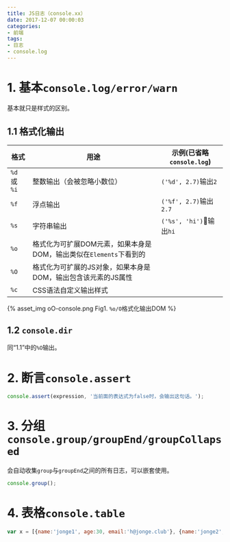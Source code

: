 ```yaml
---
title: JS日志（console.xx）
date: 2017-12-07 00:00:03
categories:
- 前端
tags:
- 日志
- console.log
---
```


# 1. 基本`console.log/error/warn`

基本就只是样式的区别。

## 1.1 格式化输出

|格式|用途|示例(已省略`console.log`)|
|---|---|---|
|`%d` 或 `%i`|整数输出（会被忽略小数位）|`('%d', 2.7)`输出`2`
|`%f`|浮点输出|`('%f', 2.7)`输出`2.7`
|`%s`|字符串输出|`('%s', 'hi')`输出`hi`
|`%o`|格式化为可扩展DOM元素，如果本身是DOM，输出类似在`Elements`下看到的|
|`%O`|格式化为可扩展的JS对象，如果本身是DOM，输出包含该元素的JS属性|
|`%c`|CSS语法自定义输出样式|

<!-- more -->

{% asset_img oO-console.png Fig1. `%o/O`格式化输出DOM %}

## 1.2 `console.dir`

同“1.1”中的`%O`输出。

# 2. 断言`console.assert`

```js
console.assert(expression, '当前面的表达式为false时，会输出这句话。');
```

# 3. 分组`console.group/groupEnd/groupCollapsed`

会自动收集`group`与`groupEnd`之间的所有日志，可以嵌套使用。

```js
console.group();
```

# 4. 表格`console.table`

```js
var x = [{name:'jonge1', age:30, email:'h@jonge.club'}, {name:'jonge2', age:40, email:'j@jonge.club'}, {name:'jonge3', age:50}];
```
